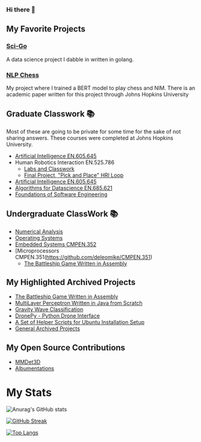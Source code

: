 ### Hi there 👋

## My Favorite Projects

### [Sci-Go](https://github.com/deleomike/sci-go)

A data science project I dabble in written in golang.

### [NLP Chess](https://github.com/deleomike/NLP-Chess)

My project where I trained a BERT model to play chess and NIM. There is an academic paper written for this project through Johns Hopkins University

## Graduate Classwork 📚

Most of these are going to be private for some time for the sake of not sharing answers. These courses were completed at Johns Hopkins University.

- [Artificial Intelligence EN.605.645](https://github.com/deleomike/EN.605.645)
- Human Robotics Interaction EN.525.786
  - [Labs and Classwork](https://github.com/deleomike/EN.525.786)
  - [Final Project, "Pick and Place" HRI Loop](https://github.com/deleomike/pick_and_place)
- [Artificial Intelligence EN.605.645](https://github.com/deleomike/EN.605.645)
- [Algorithms for Datascience EN.685.621](https://github.com/deleomike/EN.685.621)
- [Foundations of Software Engineering](https://github.com/deleomike/Clue-Less/tree/main)

## Undergraduate ClassWork 📚

- [Numerical Analysis](https://github.com/deleomike/Numerical-Analysis)
- [Operating Systems](https://github.com/deleomike/Operating-Systems)
- [Embedded Systems CMPEN.352](https://github.com/deleomike/CMPEN.352)
- [Microprocessors CMPEN.351(https://github.com/deleomike/CMPEN.351)
  - [The Battleship Game Written in Assembly](https://github.com/deleomike/BattleShip-Assembly)

## My Highlighted Archived Projects

- [The Battleship Game Written in Assembly](https://github.com/deleomike/BattleShip-Assembly)
- [MultiLayer Perceptron Written in Java from Scratch](https://github.com/deleomike/Perceptron)
- [Gravity Wave Classification](https://github.com/deleomike/GravWave)
- [DronePy - Python Drone Interface](https://github.com/deleomike/DronePy)
- [A Set of Helper Scripts for Ubuntu Installation Setup](https://github.com/deleomike/HelperScripts)
- [General Archived Projects](https://github.com/deleomike/ArchivedProjectsMonoRepo)

## My Open Source Contributions

- [MMDet3D](https://github.com/open-mmlab/mmdetection3d)
- [Albumentations](https://github.com/albumentations-team/albumentations)


# My Stats

![Anurag's GitHub stats](https://github-readme-stats.vercel.app/api?username=deleomike&show_icons=true&theme=radical)

[![GitHub Streak](http://github-readme-streak-stats.herokuapp.com?user=deleomike&theme=dark&background=000000)](https://git.io/streak-stats)

[![Top Langs](https://github-readme-stats.vercel.app/api/top-langs/?username=deleomike&layout=compact&theme=vision-friendly-dark)](https://github.com/anuraghazra/github-readme-stats)

<!--
**deleomike/deleomike** is a ✨ _special_ ✨ repository because its `README.md` (this file) appears on your GitHub profile.

Here are some ideas to get you started:

- 🔭 I’m currently working on ...
- 🌱 I’m currently learning ...
- 👯 I’m looking to collaborate on ...
- 🤔 I’m looking for help with ...
- 💬 Ask me about ...
- 📫 How to reach me: ...
- 😄 Pronouns: ...
- ⚡ Fun fact: ...

-->
